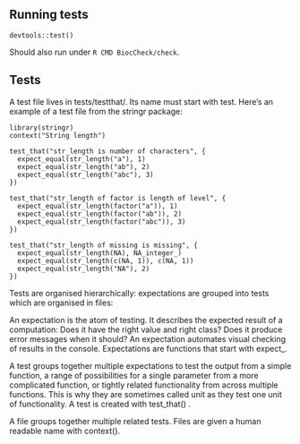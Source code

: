 ## Running tests

```{r}
devtools::test()
```

Should also run under `R CMD BiocCheck/check`.

## Tests

A test file lives in tests/testthat/. Its name must start with test. Here’s an example of a test file from the stringr package:

```{r}
library(stringr)
context("String length")

test_that("str_length is number of characters", {
  expect_equal(str_length("a"), 1)
  expect_equal(str_length("ab"), 2)
  expect_equal(str_length("abc"), 3)
})

test_that("str_length of factor is length of level", {
  expect_equal(str_length(factor("a")), 1)
  expect_equal(str_length(factor("ab")), 2)
  expect_equal(str_length(factor("abc")), 3)
})

test_that("str_length of missing is missing", {
  expect_equal(str_length(NA), NA_integer_)
  expect_equal(str_length(c(NA, 1)), c(NA, 1))
  expect_equal(str_length("NA"), 2)
})
```

Tests are organised hierarchically: expectations are grouped into tests which are organised in files:

An expectation is the atom of testing. It describes the expected result of a computation: Does it have the right value and right class? Does it produce error messages when it should? An expectation automates visual checking of results in the console. Expectations are functions that start with expect_.

A test groups together multiple expectations to test the output from a simple function, a range of possibilities for a single parameter from a more complicated function, or tightly related functionality from across multiple functions. This is why they are sometimes called unit as they test one unit of functionality. A test is created with test_that() .

A file groups together multiple related tests. Files are given a human readable name with context().
